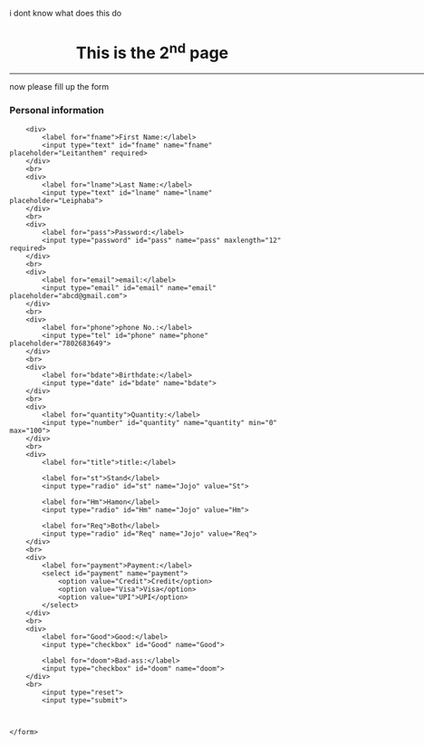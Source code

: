 i dont know what does this do
 <!DOCTYPE html>

<html>
<head>
    <title>NGPage2</title>
</head>
<body >
    <h1 align = "CENTER">This is the 2<sup>nd</sup> page</h1>
    <hr Width = "7368329">
    <p>now please fill up the form</p>
    <h3><b>Personal information</b></h3>
    <form action="action.php" method="POST">
        
        <div>
            <label for="fname">First Name:</label>
            <input type="text" id="fname" name="fname" placeholder="Leitanthem" required>
        </div>
        <br>
        <div>
            <label for="lname">Last Name:</label>
            <input type="text" id="lname" name="lname" placeholder="Leiphaba">
        </div>
        <br>
        <div>
            <label for="pass">Password:</label>
            <input type="password" id="pass" name="pass" maxlength="12" required>
        </div>
        <br>
        <div>
            <label for="email">email:</label>
            <input type="email" id="email" name="email" placeholder="abcd@gmail.com">
        </div>
        <br>
        <div>
            <label for="phone">phone No.:</label>
            <input type="tel" id="phone" name="phone" placeholder="7802683649">
        </div>
        <br>
        <div>
            <label for="bdate">Birthdate:</label>
            <input type="date" id="bdate" name="bdate">
        </div>
        <br>
        <div>
            <label for="quantity">Quantity:</label>
            <input type="number" id="quantity" name="quantity" min="0" max="100">
        </div>
        <br>
        <div>
            <label for="title">title:</label>

            <label for="st">Stand</label>
            <input type="radio" id="st" name="Jojo" value="St">

            <label for="Hm">Hamon</label>
            <input type="radio" id="Hm" name="Jojo" value="Hm">

            <label for="Req">Both</label>
            <input type="radio" id="Req" name="Jojo" value="Req">
        </div>
        <br>
        <div>
            <label for="payment">Payment:</label>
            <select id="payment" name="payment">
                <option value="Credit">Credit</option>
                <option value="Visa">Visa</option>
                <option value="UPI">UPI</option>
            </select>
        </div>
        <br>
        <div>
            <label for="Good">Good:</label>
            <input type="checkbox" id="Good" name="Good">

            <label for="doom">Bad-ass:</label>
            <input type="checkbox" id="doom" name="doom">
        </div>
        <br>
            <input type="reset">
            <input type="submit">
        


    </form>
    
    
</body>


</html>
